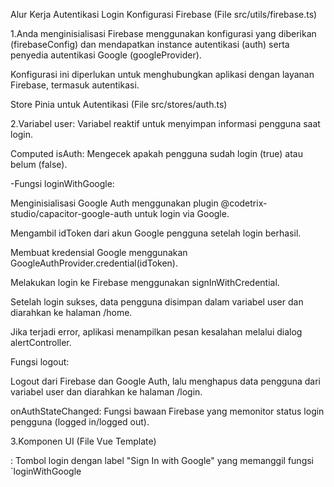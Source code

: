 Alur Kerja Autentikasi Login
Konfigurasi Firebase (File src/utils/firebase.ts)

1.Anda menginisialisasi Firebase menggunakan konfigurasi yang diberikan (firebaseConfig) dan mendapatkan instance autentikasi (auth) serta penyedia autentikasi Google (googleProvider).

Konfigurasi ini diperlukan untuk menghubungkan aplikasi dengan layanan Firebase, termasuk autentikasi.

Store Pinia untuk Autentikasi (File src/stores/auth.ts)

2.Variabel user: Variabel reaktif untuk menyimpan informasi pengguna saat login.

Computed isAuth: Mengecek apakah pengguna sudah login (true) atau belum (false).

-Fungsi loginWithGoogle:

Menginisialisasi Google Auth menggunakan plugin @codetrix-studio/capacitor-google-auth untuk login via Google.

Mengambil idToken dari akun Google pengguna setelah login berhasil.

Membuat kredensial Google menggunakan GoogleAuthProvider.credential(idToken).

Melakukan login ke Firebase menggunakan signInWithCredential.

Setelah login sukses, data pengguna disimpan dalam variabel user dan diarahkan ke halaman /home.

Jika terjadi error, aplikasi menampilkan pesan kesalahan melalui dialog alertController.

Fungsi logout:

Logout dari Firebase dan Google Auth, lalu menghapus data pengguna dari variabel user dan diarahkan ke halaman /login.

onAuthStateChanged: Fungsi bawaan Firebase yang memonitor status login pengguna (logged in/logged out).

3.Komponen UI (File Vue Template)

<ion-button>: Tombol login dengan label "Sign In with Google" yang memanggil fungsi `loginWithGoogle
